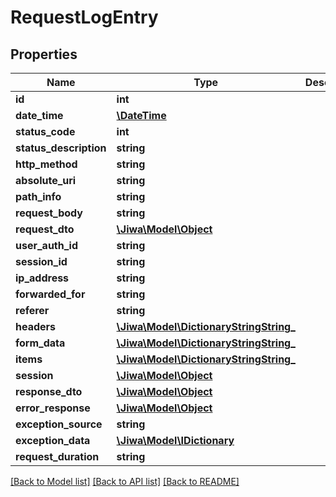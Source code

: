 # RequestLogEntry

## Properties
Name | Type | Description | Notes
------------ | ------------- | ------------- | -------------
**id** | **int** |  | [optional] 
**date_time** | [**\DateTime**](\DateTime.md) |  | [optional] 
**status_code** | **int** |  | [optional] 
**status_description** | **string** |  | [optional] 
**http_method** | **string** |  | [optional] 
**absolute_uri** | **string** |  | [optional] 
**path_info** | **string** |  | [optional] 
**request_body** | **string** |  | [optional] 
**request_dto** | [**\Jiwa\Model\Object**](Object.md) |  | [optional] 
**user_auth_id** | **string** |  | [optional] 
**session_id** | **string** |  | [optional] 
**ip_address** | **string** |  | [optional] 
**forwarded_for** | **string** |  | [optional] 
**referer** | **string** |  | [optional] 
**headers** | [**\Jiwa\Model\DictionaryStringString_**](DictionaryStringString_.md) |  | [optional] 
**form_data** | [**\Jiwa\Model\DictionaryStringString_**](DictionaryStringString_.md) |  | [optional] 
**items** | [**\Jiwa\Model\DictionaryStringString_**](DictionaryStringString_.md) |  | [optional] 
**session** | [**\Jiwa\Model\Object**](Object.md) |  | [optional] 
**response_dto** | [**\Jiwa\Model\Object**](Object.md) |  | [optional] 
**error_response** | [**\Jiwa\Model\Object**](Object.md) |  | [optional] 
**exception_source** | **string** |  | [optional] 
**exception_data** | [**\Jiwa\Model\IDictionary**](IDictionary.md) |  | [optional] 
**request_duration** | **string** |  | [optional] 

[[Back to Model list]](../README.md#documentation-for-models) [[Back to API list]](../README.md#documentation-for-api-endpoints) [[Back to README]](../README.md)


